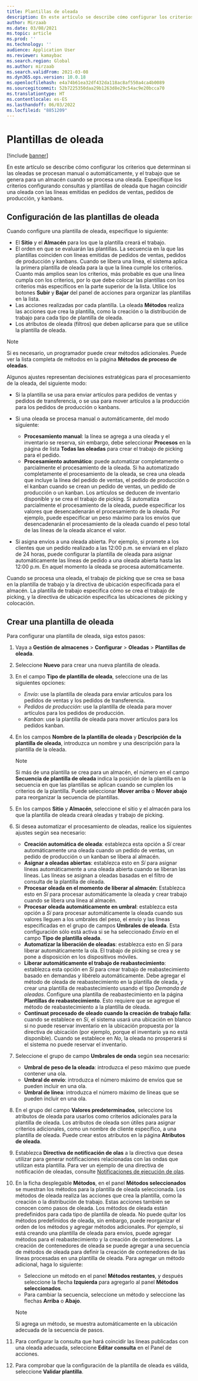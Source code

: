 ```yaml
---
title: Plantillas de oleada
description: En este artículo se describe cómo configurar los criterios que determinan si las oleadas se procesan manual o automáticamente, y el trabajo que se genera para un almacén cuando se procesa una oleada.
author: Mirzaab
ms.date: 03/08/2021
ms.topic: article
ms.prod: ''
ms.technology: ''
audience: Application User
ms.reviewer: kamaybac
ms.search.region: Global
ms.author: mirzaab
ms.search.validFrom: 2021-03-08
ms.dyn365.ops.version: 10.0.18
ms.openlocfilehash: e4a74b61ea32df432da118ac8af550a4ca4b0089
ms.sourcegitcommit: 52b7225350daa29b1263d8e29c54ac9e20bcca70
ms.translationtype: HT
ms.contentlocale: es-ES
ms.lasthandoff: 06/03/2022
ms.locfileid: "8851209"
---
```

# <a name="wave-templates"></a>Plantillas de oleada

[!include [banner](../includes/banner.md)]

En este artículo se describe cómo configurar los criterios que determinan si las oleadas se procesan manual o automáticamente, y el trabajo que se genera para un almacén cuando se procesa una oleada. Especifique los criterios configurando consultas y plantillas de oleada que hagan coincidir una oleada con las líneas emitidas en pedidos de ventas, pedidos de producción, y kanbans.

## <a name="settings-for-wave-templates"></a>Configuración de las plantillas de oleada

Cuando configure una plantilla de oleada, especifique lo siguiente:

- El **Sitio** y el **Almacén** para los que la plantilla creará el trabajo.
- El orden en que se evaluarán las plantillas. La secuencia en la que las plantillas coinciden con líneas emitidas de pedidos de ventas, pedidos de producción y kanbans. Cuando se libera una línea, el sistema aplica la primera plantilla de oleada para la que la línea cumple los criterios. Cuanto más amplios sean los criterios, más probable es que una línea cumpla con los criterios, por lo que debe colocar las plantillas con los criterios más específicos en la parte superior de la lista. Utilice los botones **Subir** y **Bajar** del panel de acciones para organizar las plantillas en la lista.
- Las acciones realizadas por cada plantilla. La oleada **Métodos** realiza las acciones que crea la plantilla, como la creación o la distribución de trabajo para cada tipo de plantilla de oleada.
- Los atributos de oleada (filtros) que deben aplicarse para que se utilice la plantilla de oleada.

> [!NOTE]
> Si es necesario, un programador puede crear métodos adicionales. Puede ver la lista completa de métodos en la página **Métodos de proceso de oleadas**.

Algunos ajustes representan decisiones estratégicas para el procesamiento de la oleada, del siguiente modo:

- Si la plantilla se usa para enviar artículos para pedidos de ventas y pedidos de transferencia, o se usa para mover artículos a la producción para los pedidos de producción o kanbans.
- Si una oleada se procesa manual o automáticamente, del modo siguiente:

  - **Procesamiento manual**: la línea se agrega a una oleada y el inventario se reserva, sin embargo, debe seleccionar **Procesos** en la página de lista **Todas las oleadas** para crear el trabajo de picking para el pedido.
  - **Procesamiento automático**: puede automatizar completamente o parcialmente el procesamiento de la oleada. Si ha automatizado completamente el procesamiento de la oleada, se crea una oleada que incluye la línea del pedido de ventas, el pedido de producción o el kanban cuando se crean un pedido de ventas, un pedido de producción o un kanban. Los artículos se deducen de inventario disponible y se crea el trabajo de picking. Si automatiza parcialmente el procesamiento de la oleada, puede especificar los valores que desencadenarán el procesamiento de la oleada. Por ejemplo, puede especificar un peso máximo para los envíos que desencadenarán el procesamiento de la oleada cuando el peso total de las líneas de la oleada alcance el valor.

- Si asigna envíos a una oleada abierta. Por ejemplo, si promete a los clientes que un pedido realizado a las 12:00 p.m. se enviará en el plazo de 24 horas, puede configurar la plantilla de oleada para asignar automáticamente las líneas de pedido a una oleada abierta hasta las 12:00 p.m. En aquel momento la oleada se procesa automáticamente.

Cuando se procesa una oleada, el trabajo de picking que se crea se basa en la plantilla de trabajo y la directiva de ubicación especificada para el almacén. La plantilla de trabajo especifica cómo se crea el trabajo de picking, y la directiva de ubicación especifica las ubicaciones de picking y colocación.

## <a name="create-a-wave-template"></a>Crear una plantilla de oleada

Para configurar una plantilla de oleada, siga estos pasos:

1. Vaya a **Gestión de almacenes** \> **Configurar** \> **Oleadas** \> **Plantillas de oleada**.
1. Seleccione **Nuevo** para crear una nueva plantilla de oleada.
1. En el campo **Tipo de plantilla de oleada**, seleccione una de las siguientes opciones:

    - *Envío*: use la plantilla de oleada para enviar artículos para los pedidos de ventas y los pedidos de transferencia.
    - *Pedidos de producción*: use la plantilla de oleada para mover artículos para los pedidos de producción.
    - *Kanban*: use la plantilla de oleada para mover artículos para los pedidos kanban.

1. En los campos **Nombre de la plantilla de oleada** y **Descripción de la plantilla de oleada**, introduzca un nombre y una descripción para la plantilla de la oleada.

    > [!NOTE]
    > Si más de una plantilla se crea para un almacén, el número en el campo **Secuencia de plantilla de oleada** indica la posición de la plantilla en la secuencia en que las plantillas se aplican cuando se cumplen los criterios de la plantilla. Puede seleccionar **Mover arriba** o **Mover abajo** para reorganizar la secuencia de plantillas.

1. En los campos **Sitio** y **Almacén**, seleccione el sitio y el almacén para los que la plantilla de oleada creará oleadas y trabajo de picking.
1. Si desea automatizar el procesamiento de oleadas, realice los siguientes ajustes según sea necesario:

    - **Creación automática de oleada**: establezca esta opción a *Sí* crear automáticamente una oleada cuando un pedido de ventas, un pedido de producción o un kanban se libera al almacén.
    - **Asignar a oleadas abiertas**: establezca esto en *Sí* para asignar líneas automáticamente a una oleada abierta cuando se liberan las líneas. Las líneas se asignan a oleadas basadas en el filtro de consulta de la plantilla de oleada.
    - **Procesar oleada en el momento de liberar al almacén**: Establezca esto en *Sí* para procesar automáticamente la oleada y crear trabajo cuando se libera una línea al almacén.
    - **Procesar oleada automáticamente en umbral**: establezca esta opción a *Sí* para procesar automáticamente la oleada cuando sus valores lleguen a los umbrales del peso, el envío y las líneas especificadas en el grupo de campos **Umbrales de oleada**. Esta configuración sólo está activa si se ha seleccionado *Envío* en el campo **Tipo de plantilla oleada**.
    - **Automatizar la liberación de oleadas**: establezca esto en *Sí* para liberar automáticamente la ola. El trabajo de picking se crea y se pone a disposición en los dispositivos móviles.
    - **Liberar automáticamente el trabajo de reabastecimiento**: establezca esta opción en *Sí* para crear trabajo de reabastecimiento basado en demandas y libérelo automáticamente. Debe agregar el método de oleada de reabastecimiento en la plantilla de oleada, y crear una plantilla de reabastecimiento usando el tipo *Demanda de oleadas*. Configure una plantilla de reabastecimiento en la página **Plantillas de reabastecimiento**. Esto requiere que se agregue el método de reabastecimiento a la plantilla de oleada.
    - **Continuat procesado de oleado cuando la creación de trabajo falla**: cuando se establece en *Sí*, el sistema usará una ubicación en blanco si no puede reservar inventario en la ubicación propuesta por la directiva de ubicación (por ejemplo, porque el inventario ya no está disponible). Cuando se establece en *No*, la oleada no prosperará si el sistema no puede reservar el inventario.

1. Seleccione el grupo de campo **Umbrales de onda** según sea necesario:
    - **Umbral de peso de la oleada**: introduzca el peso máximo que puede contener una ola.
    - **Umbral de envío**: introduzca el número máximo de envíos que se pueden incluir en una ola.
    - **Umbral de línea**: introduzca el número máximo de líneas que se pueden incluir en una ola.

1. En el grupo del campo **Valores predeterminados**, seleccione los atributos de oleada para usarlos como criterios adicionales para la plantilla de oleada. Los atributos de oleada son útiles para asignar criterios adicionales, como un nombre de cliente específico, a una plantilla de oleada. Puede crear estos atributos en la página **Atributos de oleada**. 

1. Establezca **Directiva de notificación de olas** a la directiva que desea utilizar para generar notificaciones relacionadas con las ondas que utilizan esta plantilla. Para ver un ejemplo de una directiva de notificación de oleadas, consulte [Notificaciones de ejecución de olas](wave-execution-notifications.md).

1. En la ficha desplegable **Métodos**, en el panel **Métodos seleccionados** se muestran los métodos para la plantilla de oleada seleccionada. Los métodos de oleada realiza las acciones que crea la plantilla, como la creación o la distribución de trabajo. Estas acciones también se conocen como pasos de oleada. Los métodos de oleada están predefinidos para cada tipo de plantilla de oleada. No puede quitar los métodos predefinidos de oleada, sin embargo, puede reorganizar el orden de los métodos y agregar métodos adicionales. Por ejemplo, si está creando una plantilla de oleada para envíos, puede agregar métodos para el reabastecimiento y la creación de contenedores. La creación de contenedores de oleada se puede agregar a una secuencia de métodos de oleada para definir la creación de contenedores de las líneas procesadas en una plantilla de oleada. Para agregar un método adicional, haga lo siguiente:

    - Seleccione un método en el panel **Métodos restantes**, y después seleccione la flecha **Izquierda** para agregarlo al panel **Métodos seleccionados**.
    - Para cambiar la secuencia, seleccione un método y seleccione las flechas **Arriba** o **Abajo**.

    > [!NOTE]
    > Si agrega un método, se muestra automáticamente en la ubicación adecuada de la secuencia de pasos.

1. Para configurar la consulta que hará coincidir las líneas publicadas con una oleada adecuada, seleccione **Editar consulta** en el Panel de acciones.
1. Para comprobar que la configuración de la plantilla de oleada es válida, seleccione **Validar plantilla**.
